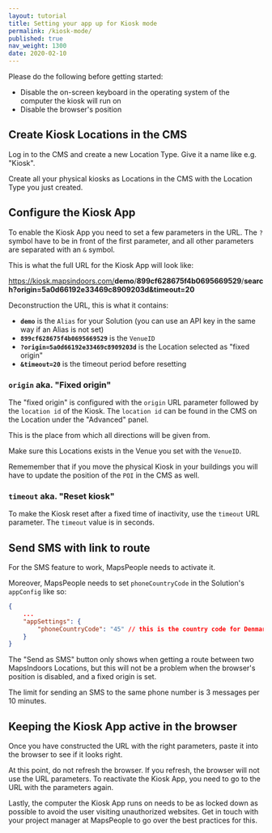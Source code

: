 ```yaml
---
layout: tutorial
title: Setting your app up for Kiosk mode
permalink: /kiosk-mode/
published: true
nav_weight: 1300
date: 2020-02-10
---
```


Please do the following before getting started:

* Disable the on-screen keyboard in the operating system of the computer the kiosk will run on
* Disable the browser's position

## Create Kiosk Locations in the CMS

Log in to the CMS and create a new Location Type. Give it a name like e.g. "Kiosk".

Create all your physical kiosks as Locations in the CMS with the Location Type you just created.

## Configure the Kiosk App

To enable the Kiosk App you need to set a few parameters in the URL. The `?` symbol have to be in front of the first parameter, and all other parameters are separated with an `&` symbol.

This is what the full URL for the Kiosk App will look like:

<a href="https://kiosk.mapsindoors.com/demo/899cf628675f4b0695669529/search?origin=5a0d66192e33469c8909203d&timeout=20">https://kiosk.mapsindoors.com/<strong>demo</strong>/<strong>899cf628675f4b0695669529</strong>/<strong>search?origin=5a0d66192e33469c8909203d</strong><strong>&timeout=20</strong></a>

Deconstruction the URL, this is what it contains:

* **`demo`** is the `Alias` for your Solution (you can use an API key in the same way if an Alias is not set)
* **`899cf628675f4b0695669529`** is the `VenueID`
* **`?origin=5a0d66192e33469c8909203d`** is the Location selected as "fixed origin"
* **`&timeout=20`** is the timeout period before resetting

### `origin` aka. "Fixed origin"

The "fixed origin" is configured with the `origin` URL parameter followed by the `location id` of the Kiosk. The `location id` can be found in the CMS on the Location under the "Advanced" panel.

This is the place from which all directions will be given from.

Make sure this Locations exists in the Venue you set with the `VenueID`.

Rememember that if you move the physical Kiosk in your buildings you will have to update the position of the `POI` in the CMS as well.

### `timeout` aka. "Reset kiosk"

To make the Kiosk reset after a fixed time of inactivity, use the `timeout` URL parameter. The `timeout` value is in seconds.

## Send SMS with link to route

For the SMS feature to work, MapsPeople needs to activate it.

Moreover, MapsPeople needs to set `phoneCountryCode` in the Solution's `appConfig` like so:

```json
{
    ...
    "appSettings": {
        "phoneCountryCode": "45" // this is the country code for Denmark
    }
}
```

The "Send as SMS" button only shows when getting a route between two MapsIndoors Locations, but this will not be a problem when the browser's position is disabled, and a fixed origin is set.

The limit for sending an SMS to the same phone number is 3 messages per 10 minutes.

## Keeping the Kiosk App active in the browser

Once you have constructed the URL with the right parameters, paste it into the browser to see if it looks right.

At this point, do not refresh the browser. If you refresh, the browser will not use the URL parameters. To reactivate the Kiosk App, you need to go to the URL with the parameters again.

Lastly, the computer the Kiosk App runs on needs to be as locked down as possible to avoid the user visiting unauthorized websites. Get in touch with your project manager at MapsPeople to go over the best practices for this.
